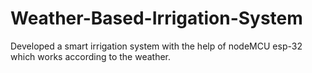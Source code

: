 # Weather-Based-Irrigation-System
Developed a smart irrigation system with the help of nodeMCU esp-32 which works according to the weather.
